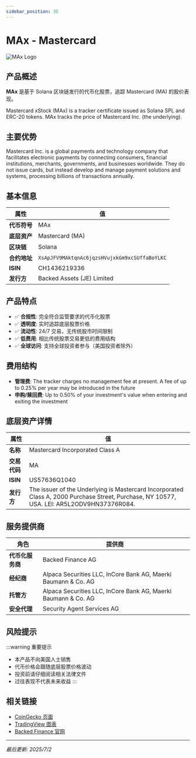 ```yaml
---
sidebar_position: 35
---
```


# MAx - Mastercard

![MAx Logo](/img/tokens/max.svg)

## 产品概述

**MAx** 是基于 Solana 区块链发行的代币化股票，追踪 Mastercard (MA) 的股价表现。

Mastercard xStock (MAx) is a tracker certificate issued as Solana SPL and ERC-20 tokens. MAx tracks the price of Mastercard Inc. (the underlying).

## 主要优势

Mastercard Inc. is a global payments and technology company that facilitates electronic payments by connecting consumers, financial institutions, merchants, governments, and businesses worldwide. They do not issue cards, but instead develop and manage payment solutions and systems, processing billions of transactions annually.


## 基本信息

| 属性 | 值 |
|------|----|
| **代币符号** | MAx |
| **底层资产** | Mastercard (MA) |
| **区块链** | Solana |
| **合约地址** | `XsApJFV9MAktqnAc6jqzsHVujxkGm9xcSUffaBoYLKC` |
| **ISIN** | CH1436219336 |
| **发行方** | Backed Assets (JE) Limited |

## 产品特点

- ✅ **合规性**: 完全符合监管要求的代币化股票
- ✅ **透明度**: 实时追踪底层股票价格
- ✅ **流动性**: 24/7 交易，无传统股市时间限制
- ✅ **低费用**: 相比传统股票交易更低的费用结构
- ✅ **全球访问**: 支持全球投资者参与（美国投资者除外）

## 费用结构

- **管理费**: The tracker charges no management fee at present. A fee of up to 0.25% per year may be introduced in the future
- **申购/赎回费**: Up to 0.50% of your investment's value when entering and exiting the investment

## 底层资产详情

| 属性 | 值 |
|------|----|
| **名称** | Mastercard Incorporated Class A |
| **交易代码** | MA |
| **ISIN** | US57636Q1040 |
| **发行方** | The issuer of the Underlying is Mastercard Incorporated Class A, 2000 Purchase Street, Purchase, NY 10577, USA. LEI: AR5L2ODV9HN37376R084. |

## 服务提供商

| 角色 | 提供商 |
|------|----|
| **代币化服务商** | Backed Finance AG |
| **经纪商** | Alpaca Securities LLC, InCore Bank AG, Maerki Baumann & Co. AG |
| **托管方** | Alpaca Securities LLC, InCore Bank AG, Maerki Baumann & Co. AG |
| **安全代理** | Security Agent Services AG |

## 风险提示

:::warning 重要提示
- 本产品不向美国人士销售
- 代币价格会跟随底层股票价格波动
- 投资前请仔细阅读相关法律文件
- 过往表现不代表未来收益
:::

## 相关链接

- [CoinGecko 页面](https://www.coingecko.com/)
- [TradingView 图表](https://www.tradingview.com/)
- [Backed Finance 官网](https://backed.fi/)

---

*最后更新: 2025/7/2*
